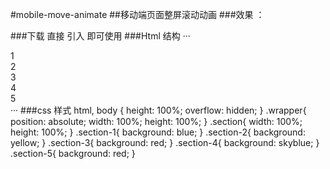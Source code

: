 #mobile-move-animate
##移动端页面整屏滚动动画
###效果 ：

###下载 直接 引入  <script src="move.js"></script>  即可使用 
###Html 结构
···
 <article class="wrapper">
   <section class="section-1 section">1</section>
   <section class="section-2 section">2</section>
   <section class="section-3 section">3</section>
   <section class="section-4 section">4</section>
   <section class="section-5 section">5</section>
  </article>
 ···
###css 样式 
html, body {
      height: 100%;
      overflow: hidden;
    }
    .wrapper{
      position: absolute;
      width: 100%;
      height: 100%;
    }
    .section{
      width: 100%;
      height: 100%;
    }
    .section-1{
      background: blue;
    }
    .section-2{
      background: yellow;
    }
    .section-3{
      background: red;
    }
    .section-4{
      background: skyblue;
    }
    .section-5{
      background: red;
    }
